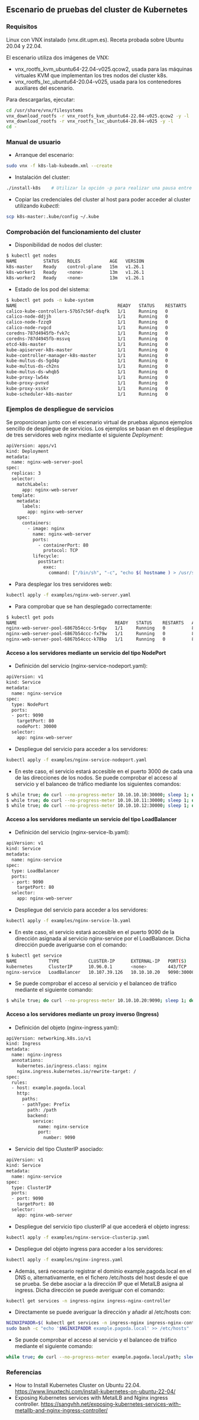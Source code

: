## Escenario de pruebas del cluster de Kubernetes

### Requisitos
Linux con VNX instalado (vnx.dit.upm.es). Receta probada sobre Ubuntu 20.04 y 22.04.

El escenario utiliza dos imágenes de VNX:
- vnx_rootfs_kvm_ubuntu64-22.04-v025.qcow2, usada para las máquinas virtuales KVM que implementan los tres nodos del cluster k8s.
- vnx_rootfs_lxc_ubuntu64-20.04-v025, usada para los contenedores auxiliares del escenario. 

Para descargarlas, ejecutar:
```bash
cd /usr/share/vnx/filesystems
vnx_download_rootfs -r vnx_rootfs_kvm_ubuntu64-22.04-v025.qcow2 -y -l
vnx_download_rootfs -r vnx_rootfs_lxc_ubuntu64-20.04-v025 -y -l
cd -
```

### Manual de usuario

- Arranque del escenario:
```bash
sudo vnx -f k8s-lab-kubeadm.xml --create
```
- Instalación del cluster:
```bash
./install-k8s    # Utilizar la opción -p para realizar una pausa entre los distintos pasos de la instalación
```
- Copiar las credenciales del cluster al host para poder acceder al cluster utilizando *kubectl*:
```bash
scp k8s-master:.kube/config ~/.kube
```

### Comprobación del funcionamiento del cluster
- Disponibilidad de nodos del cluster:
```bash
$ kubectl get nodes
NAME          STATUS   ROLES           AGE   VERSION
k8s-master    Ready    control-plane   15m   v1.26.1
k8s-worker1   Ready    <none>          13m   v1.26.1
k8s-worker2   Ready    <none>          13m   v1.26.1
```
- Estado de los pod del sistema:
```bash
$ kubectl get pods -n kube-system
NAME                                      READY   STATUS    RESTARTS   AGE
calico-kube-controllers-57b57c56f-dsqfk   1/1     Running   0          35m
calico-node-ddjjh                         1/1     Running   0          35m
calico-node-fzzq9                         1/1     Running   0          35m
calico-node-rvgcd                         1/1     Running   0          35m
coredns-787d4945fb-fvk7c                  1/1     Running   0          37m
coredns-787d4945fb-mssvq                  1/1     Running   0          37m
etcd-k8s-master                           1/1     Running   0          37m
kube-apiserver-k8s-master                 1/1     Running   0          37m
kube-controller-manager-k8s-master        1/1     Running   0          37m
kube-multus-ds-5gd4p                      1/1     Running   0          34m
kube-multus-ds-ch2ns                      1/1     Running   0          34m
kube-multus-ds-whqb5                      1/1     Running   0          34m
kube-proxy-lw54x                          1/1     Running   0          37m
kube-proxy-pvnvd                          1/1     Running   0          35m
kube-proxy-xsskr                          1/1     Running   0          36m
kube-scheduler-k8s-master                 1/1     Running   0          37m
```
### Ejemplos de despliegue de servicios
Se proporcionan junto con el escenario virtual de pruebas algunos ejemplos sencillo de despliegue de servicios. Los ejemplos se basan en el despliegue de tres servidores web nginx mediante el siguiente *Deployment*:
```bash
apiVersion: apps/v1
kind: Deployment
metadata:
  name: nginx-web-server-pool
spec:
  replicas: 3
  selector:
    matchLabels:
      app: nginx-web-server
  template:
    metadata:
      labels:
        app: nginx-web-server
    spec:
      containers:
        - image: nginx
          name: nginx-web-server
          ports:
            - containerPort: 80
              protocol: TCP
          lifecycle:
            postStart:
              exec:
                command: ["/bin/sh", "-c", "echo $( hostname ) > /usr/share/nginx/html/index.html"]
```
- Para desplegar los tres servidores web: 
```bash
kubectl apply -f examples/nginx-web-server.yaml 
```
- Para comprobar que se han desplegado correctamente: 
```bash
$ kubectl get pods
NAME                                     READY   STATUS    RESTARTS   AGE
nginx-web-server-pool-6867b54ccc-5r6qv   1/1     Running   0          80m
nginx-web-server-pool-6867b54ccc-fx79w   1/1     Running   0          80m
nginx-web-server-pool-6867b54ccc-k78kp   1/1     Running   0          80m
```

#### Acceso a los servidores mediante un servicio del tipo NodePort
- Definición del servicio (nginx-service-nodeport.yaml):
```bash
apiVersion: v1
kind: Service
metadata:
  name: nginx-service
spec:
  type: NodePort
  ports:
  - port: 9090
    targetPort: 80
    nodePort: 30000
  selector:
    app: nginx-web-server
```
- Despliegue del servicio para acceder a los servidores:
```bash
kubectl apply -f examples/nginx-service-nodeport.yaml
```
- En este caso, el servicio estará accesible en el puerto 3000 de cada una de las direcciones de los nodos. Se puede comprobar el acceso al servicio y el balanceo de tráfico mediante los siguientes comandos:
```bash
$ while true; do curl --no-progress-meter 10.10.10.10:30000; sleep 1; done    # Acceso a través de nodo k8s-master
$ while true; do curl --no-progress-meter 10.10.10.11:30000; sleep 1; done    # Acceso a través de nodo k8s-worker1
$ while true; do curl --no-progress-meter 10.10.10.12:30000; sleep 1; done    # Acceso a través de nodo k8s-worker2
```
#### Acceso a los servidores mediante un servicio del tipo LoadBalancer
- Definición del servicio (nginx-service-lb.yaml):
```bash
apiVersion: v1
kind: Service
metadata:
  name: nginx-service
spec:
  type: LoadBalancer
  ports:
  - port: 9090
    targetPort: 80
  selector:
    app: nginx-web-server
```
- Despliegue del servicio para acceder a los servidores:
```bash
kubectl apply -f examples/nginx-service-lb.yaml
```
- En este caso, el servicio estará accesible en el puerto 9090 de la dirección asignada al servicio nginx-service por el LoadBalancer. Dicha dirección puede averiguarse con el comando:
```bash
$ kubectl get service
NAME            TYPE           CLUSTER-IP      EXTERNAL-IP   PORT(S)          AGE
kubernetes      ClusterIP      10.96.0.1       <none>        443/TCP          5h2m
nginx-service   LoadBalancer   10.107.39.126   10.10.10.20   9090:30000/TCP   3h
```
- Se puede comprobar el acceso al servicio y el balanceo de tráfico mediante el siguiente comando:
```bash
$ while true; do curl --no-progress-meter 10.10.10.20:9090; sleep 1; done
```

#### Acceso a los servidores mediante un proxy inverso (Ingress)
- Definición del objeto (nginx-ingress.yaml):
```bash
apiVersion: networking.k8s.io/v1
kind: Ingress
metadata:
  name: nginx-ingress
  annotations:
    kubernetes.io/ingress.class: nginx
    nginx.ingress.kubernetes.io/rewrite-target: /
spec:
  rules:
  - host: example.pagoda.local
    http:
      paths:
      - pathType: Prefix
        path: /path
        backend:
          service:
            name: nginx-service
            port:
              number: 9090
```
- Servicio del tipo ClusterIP asociado: 
```bash
apiVersion: v1
kind: Service
metadata:
  name: nginx-service
spec:
  type: ClusterIP
  ports:
  - port: 9090
    targetPort: 80
  selector:
    app: nginx-web-server
```
- Despliegue del servicio tipo clusterIP al que accederá el objeto ingress:
```bash
kubectl apply -f examples/nginx-service-clusterip.yaml
```
- Despliegue del objeto ingress para acceder a los servidores:
```bash
kubectl apply -f examples/nginx-ingress.yaml
```
- Además, será necesario registrar el dominio example.pagoda.local en el DNS o, alternativamente, en el fichero /etc/hosts del host desde el que se prueba. Se debe asociar a la dirección IP que el MetalLB asigna al ingress. Dicha dirección se puede averiguar con el comando:
```bash
kubectl get services -n ingress-nginx ingress-nginx-controller
```
- Directamente se puede averiguar la dirección y añadir al /etc/hosts con:
```bash
NGINXIPADDR=$( kubectl get services -n ingress-nginx ingress-nginx-controller -o jsonpath='{.status.loadBalancer.ingress[0].ip}' )
sudo bash -c "echo '$NGINXIPADDR example.pagoda.local' >> /etc/hosts" 
```
- Se puede comprobar el acceso al servicio y el balanceo de tráfico mediante el siguiente comando:
```bash
while true; do curl --no-progress-meter example.pagoda.local/path; sleep 1; done
```

### Referencias
- How to Install Kubernetes Cluster on Ubuntu 22.04. https://www.linuxtechi.com/install-kubernetes-on-ubuntu-22-04/
- Exposing Kubernetes services with MetalLB and Nginx ingress controller. https://sangvhh.net/exposing-kubernetes-services-with-metallb-and-nginx-ingress-controller/

